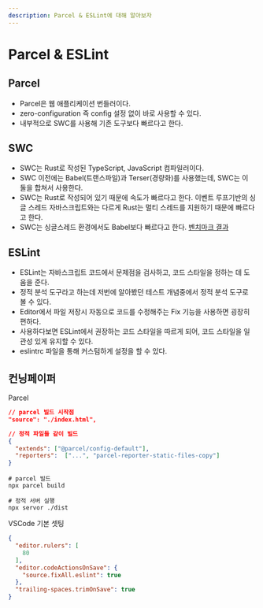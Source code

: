 ```yaml
---
description: Parcel & ESLint에 대해 알아보자
---
```


# Parcel & ESLint

## Parcel

- Parcel은 웹 애플리케이션 번들러이다.
- zero-configuration 즉 config 설정 없이 바로 사용할 수 있다.
- 내부적으로 SWC를 사용해 기존 도구보다 빠르다고 한다.

## SWC

- SWC는 Rust로 작성된 TypeScript, JavaScript 컴파일러이다.
- SWC 이전에는 Babel(트랜스파일)과 Terser(경량화)를 사용했는데, SWC는 이 둘을 합쳐서 사용한다.
- SWC는 Rust로 작성되어 있기 때문에 속도가 빠르다고 한다. 이벤트 루프기반의 싱글 스레드 자바스크립트와는 다르게 Rust는 멀티 스레드를 지원하기 때문에 빠르다고 한다.
- SWC는 싱글스레드 환경에서도 Babel보다 빠르다고 한다. [벤치마크 결과](https://swc.rs/docs/benchmarks)

## ESLint

- ESLint는 자바스크립트 코드에서 문제점을 검사하고, 코드 스타일을 정하는 데 도움을 준다.
- 정적 분석 도구라고 하는데 저번에 알아봤던 테스트 개념중에서 정적 분석 도구로 볼 수 있다.
- Editor에서 파일 저장시 자동으로 코드를 수정해주는 Fix 기능을 사용하면 굉장히 편하다.
- 사용하다보면 ESLint에서 권장하는 코드 스타일을 따르게 되어, 코드 스타일을 일관성 있게 유지할 수 있다.
- eslintrc 파일을 통해 커스텀하게 설정을 할 수 있다.

## 컨닝페이퍼

Parcel

```json
// parcel 빌드 시작점
"source": "./index.html",

// 정적 파일들 같이 빌드
{
  "extends": ["@parcel/config-default"],
  "reporters":  ["...", "parcel-reporter-static-files-copy"]
}
```

```shell
# parcel 빌드
npx parcel build

# 정적 서버 실행
npx servor ./dist
```

VSCode 기본 셋팅

```json
{
  "editor.rulers": [
    80
  ],
  "editor.codeActionsOnSave": {
    "source.fixAll.eslint": true
  },
  "trailing-spaces.trimOnSave": true
}
```
